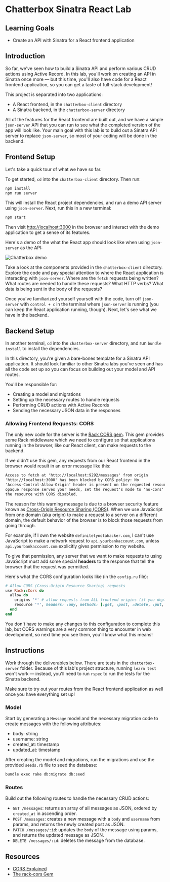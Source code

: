 # Chatterbox Sinatra React Lab

## Learning Goals

- Create an API with Sinatra for a React frontend application

## Introduction

So far, we've seen how to build a Sinatra API and perform various CRUD actions
using Active Record. In this lab, you'll work on creating an API in Sinatra once
more — but this time, you'll also have code for a React frontend application, so
you can get a taste of full-stack development!

This project is separated into two applications:

- A React frontend, in the `chatterbox-client` directory
- A Sinatra backend, in the `chatterbox-server` directory

All of the features for the React frontend are built out, and we have a simple
`json-server` API that you can run to see what the completed version of the app
will look like. Your main goal with this lab is to build out a Sinatra API
server to replace `json-server`, so most of your coding will be done in the
backend.

## Frontend Setup

Let's take a quick tour of what we have so far.

To get started, `cd` into the `chatterbox-client` directory. Then run:

```sh
npm install
npm run server
```

This will install the React project dependencies, and run a demo API server
using `json-server`. Next, run this in a new terminal:

```sh
npm start
```

Then visit [http://localhost:3000](http://localhost:3000) in the browser and
interact with the demo application to get a sense of its features.

Here's a demo of the what the React app should look like when using
`json-server` as the API:

![Chatterbox demo](https://curriculum-content.s3.amazonaws.com/phase-3/chatterbox-sinatra-react-lab/chatterbox-demo.gif)

Take a look at the components provided in the `chatterbox-client` directory.
Explore the code and pay special attention to where the React application is
interacting with `json-server`. Where are the `fetch` requests being written?
What routes are needed to handle these requests? What HTTP verbs? What data is
being sent in the body of the requests?

Once you've familiarized yourself yourself with the code, turn off `json-server`
with `control + c` in the terminal where `json-server` is running (you can keep
the React application running, though). Next, let's see what we have in the
backend.

## Backend Setup

In another terminal, `cd` into the `chatterbox-server` directory, and run
`bundle install` to install the dependencies.

In this directory, you're given a bare-bones template for a Sinatra API
application. It should look familiar to other Sinatra labs you've seen and has
all the code set up so you can focus on building out your model and API routes.

You'll be responsible for:

- Creating a model and migrations
- Setting up the necessary routes to handle requests
- Performing CRUD actions with Active Records
- Sending the necessary JSON data in the responses

### Allowing Frontend Requests: CORS

The only new code for the server is the [Rack CORS gem][rack-cors]. This gem
provides some Rack middleware which we need to configure so that applications
running in the browser, like our React client, can make requests to the backend.

If we didn't use this gem, any requests from our React frontend in the browser
would result in an error message like this:

```txt
Access to fetch at 'http://localhost:9292/messages' from origin
'http://localhost:3000' has been blocked by CORS policy: No
'Access-Control-Allow-Origin' header is present on the requested resource. If an
opaque response serves your needs, set the request's mode to 'no-cors' to fetch
the resource with CORS disabled.
```

The reason for this warning message is due to a browser security feature known as
[Cross-Origin Resource Sharing (CORS)][cors mdn]. When we use JavaScript from
one domain (aka origin) to make a request to a server on a different domain, the
default behavior of the browser is to block those requests from going through.

For example, if I own the website `definitelynotahacker.com`, I can't use
JavaScript to make a network request to `api.yourbankaccount.com`, unless
`api.yourbankaccount.com` explicitly gives permission to my website.

To give that permission, any server that we want to make requests to using
JavaScript must add some special **headers** to the response that tell the
browser that the request was permitted.

Here's what the CORS configuration looks like (in the `config.ru` file):

```rb
# Allow CORS (Cross-Origin Resource Sharing) requests
use Rack::Cors do
  allow do
    origins '*' # allow requests from ALL frontend origins (if you deploy your application, change this to only allow requests from YOUR frontend origin)
    resource '*', headers: :any, methods: [:get, :post, :delete, :put, :patch, :options, :head]
  end
end
```

You don't have to make any changes to this configuration to complete this lab,
but CORS warnings are a very common thing to encounter in web development, so
next time you see them, you'll know what this means!

## Instructions

Work through the deliverables below. There are tests in the `chatterbox-server`
folder. Because of this lab's project structure, running `learn test` won't work
— instead, you'll need to run `rspec` to run the tests for the Sinatra backend.

Make sure to try out your routes from the React frontend application as well
once you have everything set up!

### Model

Start by generating a `Message` model and the necessary migration code to create
messages with the following attributes:

- body: string
- username: string
- created_at: timestamp
- updated_at: timestamp

After creating the model and migrations, run the migrations and use the provided
`seeds.rb` file to seed the database:

```sh
bundle exec rake db:migrate db:seed
```

### Routes

Build out the following routes to handle the necessary CRUD actions:

- `GET /messages`: returns an array of all messages as JSON, ordered by
  `created_at` in ascending order.
- `POST /messages`: creates a new message with a `body` and `username` from
  params, and returns the newly created post as JSON.
- `PATCH /messages/:id`: updates the `body` of the message using params, and
  returns the updated message as JSON.
- `DELETE /messages/:id`: deletes the message from the database.

## Resources

- [CORS Explained][cors mdn]
- [The rack-cors Gem][rack-cors]

[cors mdn]: https://developer.mozilla.org/en-US/docs/Web/HTTP/CORS
[rack-cors]: https://github.com/cyu/rack-cors
